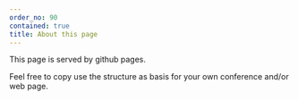 ```yaml
---
order_no: 90 
contained: true
title: About this page
---
```

This page is served by github pages.

Feel free to copy use the structure as basis for your own conference and/or web page.
